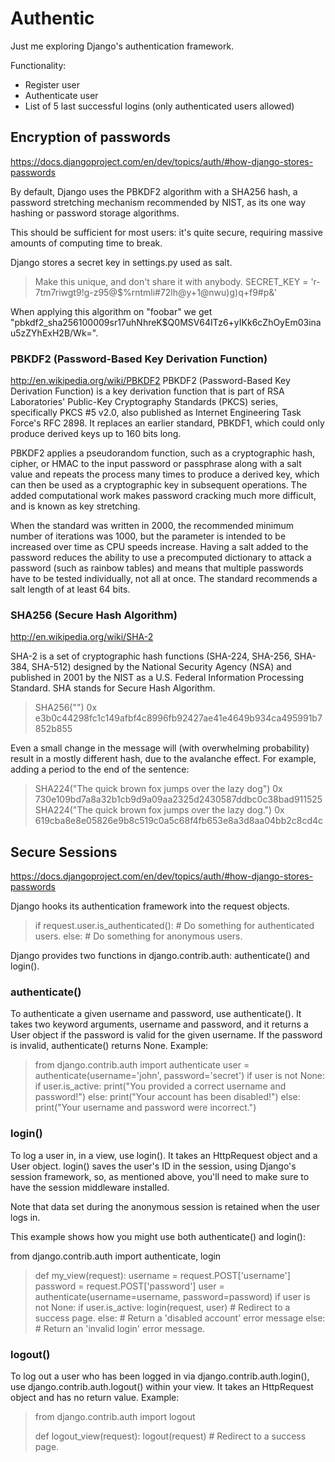 # Authentic

Just me exploring Django's authentication framework.


Functionality:

* Register user
* Authenticate user
* List of 5 last successful logins (only authenticated users allowed)


## Encryption of passwords
https://docs.djangoproject.com/en/dev/topics/auth/#how-django-stores-passwords

By default, Django uses the PBKDF2 algorithm with a SHA256 hash, a password stretching
mechanism recommended by NIST, as its one way hashing or password storage algorithms.

This should be sufficient for most users: it's quite secure, requiring massive amounts of
computing time to break.

Django stores a secret key in settings.py used as salt.
> Make this unique, and don't share it with anybody.
> SECRET_KEY = 'r-7tm7riwgt9!g-z95@$%rntmli#72lh@y+1@nwu)g)q+f9#p&amp;'

When applying this algorithm on "foobar" we get "pbkdf2_sha256$10000$9sr17uhNhreK$Q0MSV64ITz6+yIKk6cZhOyEm03inau5zZYhExH2B/Wk=".

### PBKDF2 (Password-Based Key Derivation Function)
http://en.wikipedia.org/wiki/PBKDF2
PBKDF2 (Password-Based Key Derivation Function) is a key derivation function that is part of RSA
Laboratories' Public-Key Cryptography Standards (PKCS) series, specifically PKCS #5 v2.0,
also published as Internet Engineering Task Force's RFC 2898. It replaces an earlier standard,
PBKDF1, which could only produce derived keys up to 160 bits long.

PBKDF2 applies a pseudorandom function, such as a cryptographic hash, cipher, or HMAC to
the input password or passphrase along with a salt value and repeats the process many
times to produce a derived key, which can then be used as a cryptographic key in
subsequent operations. The added computational work makes password cracking much more
difficult, and is known as key stretching.

When the standard was written in 2000, the recommended minimum number of iterations was 1000,
but the parameter is intended to be increased over time as CPU speeds increase.
Having a salt added to the password reduces the ability to use a precomputed dictionary to
attack a password (such as rainbow tables) and means that multiple passwords have to be
tested individually, not all at once. The standard recommends a salt length of at least 64 bits.


### SHA256 (Secure Hash Algorithm)
http://en.wikipedia.org/wiki/SHA-2

SHA-2 is a set of cryptographic hash functions (SHA-224, SHA-256, SHA-384, SHA-512) designed by
the National Security Agency (NSA) and published in 2001 by the NIST as a U.S.
Federal Information Processing Standard. SHA stands for Secure Hash Algorithm.

> SHA256("")
> 0x e3b0c44298fc1c149afbf4c8996fb92427ae41e4649b934ca495991b7852b855


Even a small change in the message will (with overwhelming probability) result in a mostly different hash, due to the avalanche effect. For example, adding a period to the end of the sentence:

> SHA224("The quick brown fox jumps over the lazy dog")
> 0x 730e109bd7a8a32b1cb9d9a09aa2325d2430587ddbc0c38bad911525
> SHA224("The quick brown fox jumps over the lazy dog.")
> 0x 619cba8e8e05826e9b8c519c0a5c68f4fb653e8a3d8aa04bb2c8cd4c


## Secure Sessions
https://docs.djangoproject.com/en/dev/topics/auth/#how-django-stores-passwords

Django hooks its authentication framework into the request objects.

>  if request.user.is_authenticated():
>      # Do something for authenticated users.
>  else:
>      # Do something for anonymous users.

Django provides two functions in django.contrib.auth: authenticate() and login().

### authenticate()
To authenticate a given username and password, use authenticate(). It takes two keyword arguments, username and password, and it returns a User object if the password is valid for the given username. If the password is invalid, authenticate() returns None. Example:

> from django.contrib.auth import authenticate
> user = authenticate(username='john', password='secret')
> if user is not None:
>     if user.is_active:
>         print("You provided a correct username and password!")
>     else:
>         print("Your account has been disabled!")
> else:
>     print("Your username and password were incorrect.")

### login()
To log a user in, in a view, use login(). It takes an HttpRequest object and a User object. login() saves the user's ID in the session, using Django's session framework, so, as mentioned above, you'll need to make sure to have the session middleware installed.

Note that data set during the anonymous session is retained when the user logs in.

This example shows how you might use both authenticate() and login():

from django.contrib.auth import authenticate, login

> def my_view(request):
>     username = request.POST['username']
>     password = request.POST['password']
>     user = authenticate(username=username, password=password)
>     if user is not None:
>         if user.is_active:
>             login(request, user)
>             # Redirect to a success page.
>         else:
>             # Return a 'disabled account' error message
>     else:
>         # Return an 'invalid login' error message.


### logout()
To log out a user who has been logged in via django.contrib.auth.login(), use django.contrib.auth.logout() within your view. It takes an HttpRequest object and has no return value. Example:

> from django.contrib.auth import logout
>
> def logout_view(request):
>     logout(request)
>     # Redirect to a success page.